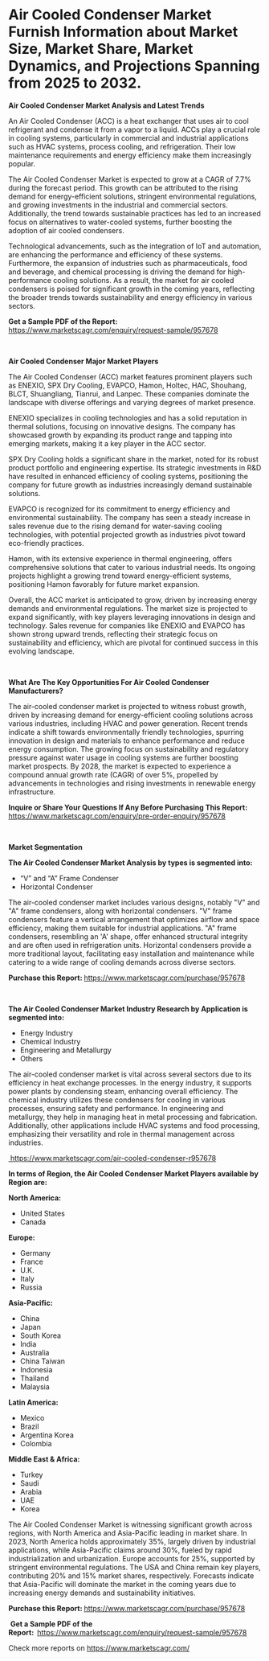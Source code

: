 <p><h1>Air Cooled Condenser Market Furnish Information about Market Size, Market Share, Market Dynamics, and Projections Spanning from 2025 to 2032.</h1></p><p><strong>Air Cooled Condenser Market Analysis and Latest Trends</strong></p>
<p><p>An Air Cooled Condenser (ACC) is a heat exchanger that uses air to cool refrigerant and condense it from a vapor to a liquid. ACCs play a crucial role in cooling systems, particularly in commercial and industrial applications such as HVAC systems, process cooling, and refrigeration. Their low maintenance requirements and energy efficiency make them increasingly popular.</p><p>The Air Cooled Condenser Market is expected to grow at a CAGR of 7.7% during the forecast period. This growth can be attributed to the rising demand for energy-efficient solutions, stringent environmental regulations, and growing investments in the industrial and commercial sectors. Additionally, the trend towards sustainable practices has led to an increased focus on alternatives to water-cooled systems, further boosting the adoption of air cooled condensers.</p><p>Technological advancements, such as the integration of IoT and automation, are enhancing the performance and efficiency of these systems. Furthermore, the expansion of industries such as pharmaceuticals, food and beverage, and chemical processing is driving the demand for high-performance cooling solutions. As a result, the market for air cooled condensers is poised for significant growth in the coming years, reflecting the broader trends towards sustainability and energy efficiency in various sectors.</p></p>
<p><strong>Get a Sample PDF of the Report:&nbsp;</strong> <a href="https://www.marketscagr.com/enquiry/request-sample/957678?utm_campaign=2998&utm_medium=2&utm_source=Github&utm_content=ia&utm_term=07042025&utm_id=air-cooled-condenser">https://www.marketscagr.com/enquiry/request-sample/957678</a></p>
<p>&nbsp;</p>
<p><strong>Air Cooled Condenser Major Market Players</strong></p>
<p><p>The Air Cooled Condenser (ACC) market features prominent players such as ENEXIO, SPX Dry Cooling, EVAPCO, Hamon, Holtec, HAC, Shouhang, BLCT, Shuangliang, Tianrui, and Lanpec. These companies dominate the landscape with diverse offerings and varying degrees of market presence.</p><p>ENEXIO specializes in cooling technologies and has a solid reputation in thermal solutions, focusing on innovative designs. The company has showcased growth by expanding its product range and tapping into emerging markets, making it a key player in the ACC sector.</p><p>SPX Dry Cooling holds a significant share in the market, noted for its robust product portfolio and engineering expertise. Its strategic investments in R&D have resulted in enhanced efficiency of cooling systems, positioning the company for future growth as industries increasingly demand sustainable solutions.</p><p>EVAPCO is recognized for its commitment to energy efficiency and environmental sustainability. The company has seen a steady increase in sales revenue due to the rising demand for water-saving cooling technologies, with potential projected growth as industries pivot toward eco-friendly practices.</p><p>Hamon, with its extensive experience in thermal engineering, offers comprehensive solutions that cater to various industrial needs. Its ongoing projects highlight a growing trend toward energy-efficient systems, positioning Hamon favorably for future market expansion.</p><p>Overall, the ACC market is anticipated to grow, driven by increasing energy demands and environmental regulations. The market size is projected to expand significantly, with key players leveraging innovations in design and technology. Sales revenue for companies like ENEXIO and EVAPCO has shown strong upward trends, reflecting their strategic focus on sustainability and efficiency, which are pivotal for continued success in this evolving landscape.</p></p>
<p>&nbsp;</p>
<p><strong>What Are The Key Opportunities For Air Cooled Condenser Manufacturers?</strong></p>
<p><p>The air-cooled condenser market is projected to witness robust growth, driven by increasing demand for energy-efficient cooling solutions across various industries, including HVAC and power generation. Recent trends indicate a shift towards environmentally friendly technologies, spurring innovation in design and materials to enhance performance and reduce energy consumption. The growing focus on sustainability and regulatory pressure against water usage in cooling systems are further boosting market prospects. By 2028, the market is expected to experience a compound annual growth rate (CAGR) of over 5%, propelled by advancements in technologies and rising investments in renewable energy infrastructure.</p></p>
<p><strong>Inquire or Share Your Questions If Any Before Purchasing This Report:</strong> <a href="https://www.marketscagr.com/enquiry/pre-order-enquiry/957678?utm_campaign=2998&utm_medium=2&utm_source=Github&utm_content=ia&utm_term=07042025&utm_id=air-cooled-condenser">https://www.marketscagr.com/enquiry/pre-order-enquiry/957678</a></p>
<p>&nbsp;</p>
<p><strong>Market Segmentation</strong></p>
<p><strong>The Air Cooled Condenser Market Analysis by types is segmented into:</strong></p>
<p><ul><li>“V” and “A” Frame Condenser</li><li>Horizontal Condenser</li></ul></p>
<p><p>The air-cooled condenser market includes various designs, notably "V" and "A" frame condensers, along with horizontal condensers. "V" frame condensers feature a vertical arrangement that optimizes airflow and space efficiency, making them suitable for industrial applications. "A" frame condensers, resembling an 'A' shape, offer enhanced structural integrity and are often used in refrigeration units. Horizontal condensers provide a more traditional layout, facilitating easy installation and maintenance while catering to a wide range of cooling demands across diverse sectors.</p></p>
<p><strong>Purchase this Report:&nbsp;</strong><a href="https://www.marketscagr.com/purchase/957678?utm_campaign=2998&utm_medium=2&utm_source=Github&utm_content=ia&utm_term=07042025&utm_id=air-cooled-condenser">https://www.marketscagr.com/purchase/957678</a></p>
<p>&nbsp;</p>
<p><strong>The Air Cooled Condenser Market Industry Research by Application is segmented into:</strong></p>
<p><ul><li>Energy Industry</li><li>Chemical Industry</li><li>Engineering and Metallurgy</li><li>Others</li></ul></p>
<p><p>The air-cooled condenser market is vital across several sectors due to its efficiency in heat exchange processes. In the energy industry, it supports power plants by condensing steam, enhancing overall efficiency. The chemical industry utilizes these condensers for cooling in various processes, ensuring safety and performance. In engineering and metallurgy, they help in managing heat in metal processing and fabrication. Additionally, other applications include HVAC systems and food processing, emphasizing their versatility and role in thermal management across industries.</p></p>
<p><a href="https://www.marketscagr.com/air-cooled-condenser-r957678?utm_campaign=2998&utm_medium=2&utm_source=Github&utm_content=ia&utm_term=07042025&utm_id=air-cooled-condenser">&nbsp;https://www.marketscagr.com/air-cooled-condenser-r957678</a></p>
<p><strong>In terms of Region, the Air Cooled Condenser Market Players available by Region are:</strong></p>
<p>
    <p> <strong> North America: </strong>
        <ul>
            <li>United States</li>
            <li>Canada</li>
        </ul>
        </p> 
    <p> <strong> Europe: </strong>
        <ul>
            <li>Germany</li>
            <li>France</li>
            <li>U.K.</li>
            <li>Italy</li>
            <li>Russia</li>
        </ul>
        </p> 
    <p> <strong> Asia-Pacific: </strong>
        <ul>
            <li>China</li>
            <li>Japan</li>
            <li>South Korea</li>
            <li>India</li>
            <li>Australia</li>
            <li>China Taiwan</li>
            <li>Indonesia</li>
            <li>Thailand</li>
            <li>Malaysia</li>
        </ul>
        </p> 
    <p> <strong> Latin America: </strong>
        <ul>
            <li>Mexico</li>
            <li>Brazil</li>
            <li>Argentina Korea</li>
            <li>Colombia</li>
        </ul>
        </p> 
    <p> <strong> Middle East & Africa: </strong>
        <ul>
            <li>Turkey</li>
            <li>Saudi</li>
            <li>Arabia</li>
            <li>UAE</li>
            <li>Korea</li>
        </ul>
    </p>
    </p>
<p><p>The Air Cooled Condenser Market is witnessing significant growth across regions, with North America and Asia-Pacific leading in market share. In 2023, North America holds approximately 35%, largely driven by industrial applications, while Asia-Pacific claims around 30%, fueled by rapid industrialization and urbanization. Europe accounts for 25%, supported by stringent environmental regulations. The USA and China remain key players, contributing 20% and 15% market shares, respectively. Forecasts indicate that Asia-Pacific will dominate the market in the coming years due to increasing energy demands and sustainability initiatives.</p></p>
<p><strong>Purchase this Report: </strong><a href="https://www.marketscagr.com/purchase/957678?utm_campaign=2998&utm_medium=2&utm_source=Github&utm_content=ia&utm_term=07042025&utm_id=air-cooled-condenser">https://www.marketscagr.com/purchase/957678</a></p>
<p>&nbsp;<strong>Get a Sample PDF of the Report:&nbsp;&nbsp;</strong><a href="https://www.marketscagr.com/enquiry/request-sample/957678?utm_campaign=2998&utm_medium=2&utm_source=Github&utm_content=ia&utm_term=07042025&utm_id=air-cooled-condenser">https://www.marketscagr.com/enquiry/request-sample/957678</a></p>
<p><strong></strong></p>
<p>Check more reports on <a href="https://www.marketscagr.com/?utm_campaign=2998&utm_medium=2&utm_source=Github&utm_content=ia&utm_term=07042025&utm_id=air-cooled-condenser">https://www.marketscagr.com/</a></p>